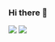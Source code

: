 ### Hi there 🔭 
![](https://lh6.googleusercontent.com/proxy/hPaUA5wWf2BQf0XzX2yIM-kJU8w5FRySBZTbY3xHcwBW91g8qOD0l9chW5S6KXmxC97i7wprqu9RaoEFBWasizX_INewIzn0VpkVi2_88NuOrdJ48JJG1QHg9rPTLNt8rnPdLLr1ZSM=s0-d) <img src="https://github-readme-stats.vercel.app/api?username=golangis&&show_icons=true&title_color=00cc99&icon_color=f00cc99&text_color=ffee88&bg_color=880044">

